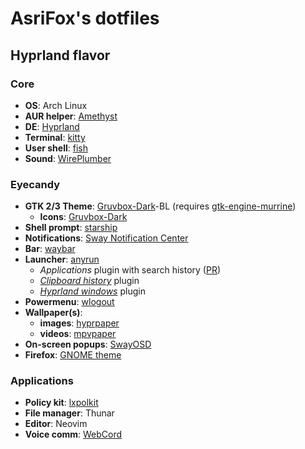 # AsriFox's dotfiles
## Hyprland flavor

### Core
* **OS**: Arch Linux
* **AUR helper**: [Amethyst](https://getcryst.al/site/docs/amethyst/getting-started)
* **DE**: [Hyprland](https://hyprland.org)
* **Terminal**: [kitty](https://sw.kovidgoyal.net/kitty/index.html)
* **User shell**: [fish](https://fishshell.com)
* **Sound**: [WirePlumber](https://wiki.archlinux.org/title/WirePlumber)

### Eyecandy
* **GTK 2/3 Theme**: [Gruvbox-Dark](https://github.com/Fausto-Korpsvart/Gruvbox-GTK-Theme)-BL (requires [gtk-engine-murrine](https://archlinux.org/packages/extra/x86_64/gtk-engine-murrine/))
  * **Icons**: [Gruvbox-Dark](https://github.com/Fausto-Korpsvart/Gruvbox-GTK-Theme/tree/master/icons/Gruvbox-Dark)
* **Shell prompt**: [starship](https://starship.rs)
* **Notifications**: [Sway Notification Center](https://github.com/ErikReider/SwayNotificationCenter)
* **Bar**: [waybar](https://github.com/Alexays/Waybar)
* **Launcher**: [anyrun](https://github.com/Kirottu/anyrun)
  * *Applications* plugin with search history ([PR](https://github.com/Kirottu/anyrun/pull/116))
  * [*Clipboard history*](https://github.com/benoitlouy/anyrun-cliphist) plugin
  * [*Hyprland windows*](https://github.com/AsriFox/anyrun-hyprland) plugin
* **Powermenu**: [wlogout](https://github.com/ArtsyMacaw/wlogout)
* **Wallpaper(s)**:
  * **images**: [hyprpaper](https://github.com/hyprwm/hyprpaper)
  * **videos**: [mpvpaper](https://github.com/GhostNaN/mpvpaper)
* **On-screen popups**: [SwayOSD](https://github.com/ErikReider/SwayOSD)
* **Firefox**: [GNOME theme](https://github.com/rafaelmardojai/firefox-gnome-theme)

### Applications
* **Policy kit**: [lxpolkit](https://github.com/lxde/lxsession)
* **File manager**: Thunar
* **Editor**: Neovim
* **Voice comm**: [WebCord](https://github.com/SpacingBat3/WebCord)


